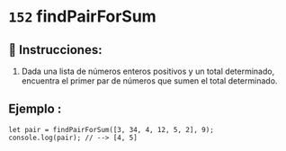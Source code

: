 # `152` findPairForSum

## 📝 Instrucciones:

1. Dada una lista de números enteros positivos y un total determinado, encuentra el primer par de números que sumen el total determinado.

## Ejemplo :
 
```Js
let pair = findPairForSum([3, 34, 4, 12, 5, 2], 9);
console.log(pair); // --> [4, 5]
```